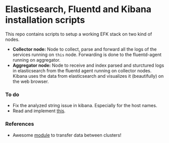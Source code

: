 # Elasticsearch, Fluentd and Kibana installation scripts 

This repo contains scripts to setup a working EFK stack on two kind of nodes.
- **Collector node:**
Node to collect, parse and forward all the logs of the services running on `this` node. Forwarding is done to the fluentd-agent running on aggregator.
- **Aggregator node:**
Node to receive and index parsed and sturctured logs in elasticsearch from the fluentd agent running on collector nodes. Kibana uses the data from elasticsearch and visualizes it (beautifully) on the web browser.

### To do
- Fix the analyzed string issue in kibana. Especially for the host names. 
- Read and implement [this](https://www.elastic.co/guide/en/elasticsearch/reference/current/setup-service.html).

### References
- Awesome [module](https://www.npmjs.com/package/elasticdump) to transfer data between clusters!
